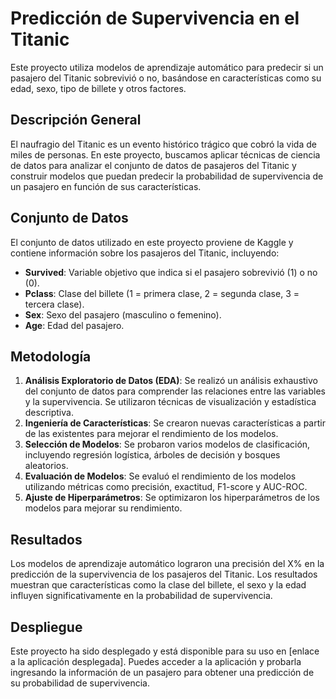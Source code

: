 # Predicción de Supervivencia en el Titanic
Este proyecto utiliza modelos de aprendizaje automático para predecir si un pasajero del Titanic sobrevivió o no, basándose en características como su edad, sexo, tipo de billete y otros factores.

## Descripción General
El naufragio del Titanic es un evento histórico trágico que cobró la vida de miles de personas. En este proyecto, buscamos aplicar técnicas de ciencia de datos para analizar el conjunto de datos de pasajeros del Titanic y construir modelos que puedan predecir la probabilidad de supervivencia de un pasajero en función de sus características.

## Conjunto de Datos
El conjunto de datos utilizado en este proyecto proviene de Kaggle y contiene información sobre los pasajeros del Titanic, incluyendo:

*   **Survived**: Variable objetivo que indica si el pasajero sobrevivió (1) o no (0).
*   **Pclass**: Clase del billete (1 = primera clase, 2 = segunda clase, 3 = tercera clase).
*   **Sex**: Sexo del pasajero (masculino o femenino).
*   **Age**: Edad del pasajero.
  
## Metodología
1.  **Análisis Exploratorio de Datos (EDA)**: Se realizó un análisis exhaustivo del conjunto de datos para comprender las relaciones entre las variables y la supervivencia. Se utilizaron técnicas de visualización y estadística descriptiva.
2.  **Ingeniería de Características**: Se crearon nuevas características a partir de las existentes para mejorar el rendimiento de los modelos.
3.  **Selección de Modelos**: Se probaron varios modelos de clasificación, incluyendo regresión logística, árboles de decisión y bosques aleatorios.
4.  **Evaluación de Modelos**: Se evaluó el rendimiento de los modelos utilizando métricas como precisión, exactitud, F1-score y AUC-ROC.
5.  **Ajuste de Hiperparámetros**: Se optimizaron los hiperparámetros de los modelos para mejorar su rendimiento.

## Resultados
Los modelos de aprendizaje automático lograron una precisión del X% en la predicción de la supervivencia de los pasajeros del Titanic. Los resultados muestran que características como la clase del billete, el sexo y la edad influyen significativamente en la probabilidad de supervivencia.

## Despliegue
Este proyecto ha sido desplegado y está disponible para su uso en [enlace a la aplicación desplegada]. Puedes acceder a la aplicación y probarla ingresando la información de un pasajero para obtener una predicción de su probabilidad de supervivencia.
